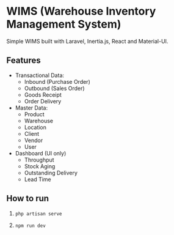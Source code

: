 # WIMS (Warehouse Inventory Management System)

Simple WIMS built with Laravel, Inertia.js, React and Material-UI.

## Features

- Transactional Data:
  - Inbound (Purchase Order)
  - Outbound (Sales Order)
  - Goods Receipt
  - Order Delivery
- Master Data:
  - Product
  - Warehouse
  - Location
  - Client
  - Vendor
  - User
- Dashboard (UI only)
  - Throughput
  - Stock Aging
  - Outstanding Delivery
  - Lead Time

## How to run

1. `php artisan serve`

2. `npm run dev`
